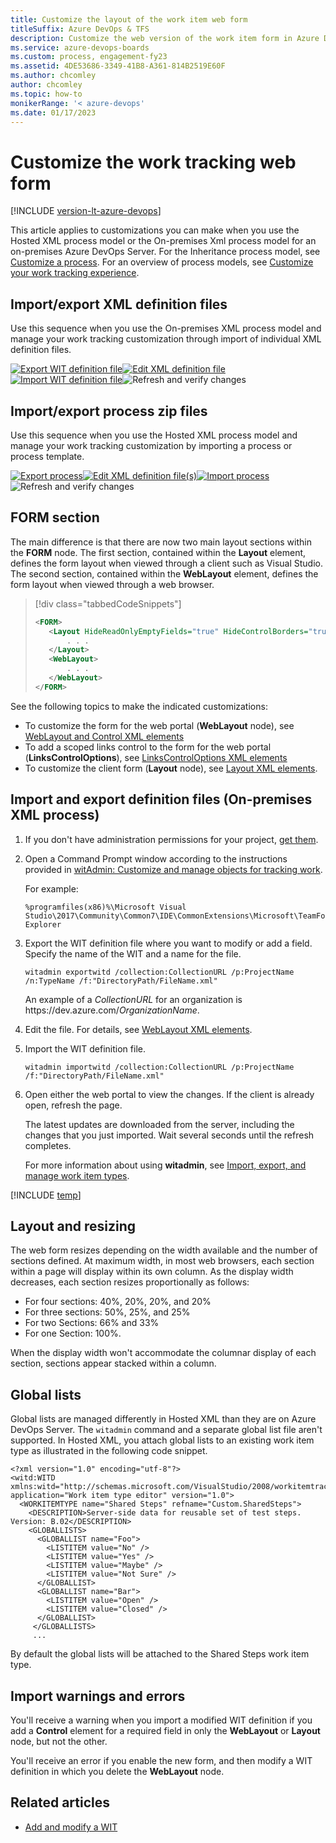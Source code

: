 ```yaml
---
title: Customize the layout of the work item web form
titleSuffix: Azure DevOps & TFS
description: Customize the web version of the work item form in Azure DevOps Services & Team Foundation Server    
ms.service: azure-devops-boards
ms.custom: process, engagement-fy23
ms.assetid: 4DE53686-3349-41B8-A361-814B2519E60F
ms.author: chcomley
author: chcomley
ms.topic: how-to
monikerRange: '< azure-devops' 
ms.date: 01/17/2023 
---
```


# Customize the work tracking web form  

[!INCLUDE [version-lt-azure-devops](../includes/version-lt-azure-devops.md)]  

This article applies to customizations you can make when you use the Hosted XML process model or the On-premises Xml process model for an on-premises Azure DevOps Server.  For the Inheritance process model, see [Customize a process](../organizations/settings/work/customize-process.md). For an overview of process models, see [Customize your work tracking experience](customize-work.md). 


## Import/export XML definition files 

Use this sequence when you use the On-premises XML process model and manage your work tracking customization through import of individual XML definition files. 

[![Export WIT definition file](media/cust-wit-form-export-def-file.png)](#witadmin)[![Edit XML definition file](media/cust-wit-form-edit-def-file.png)](/previous-versions/azure/devops/reference/xml/weblayout-xml-elements)[![Import WIT definition file](media/cust-wit-form-import-def-file.png)](#witadmin)![Refresh and verify changes](media/cust-wit-form-refresh-verify.png)  


## Import/export process zip files 

Use this sequence when you use the Hosted XML process model and manage your work tracking customization by importing a process or process template. 

[![Export process](media/cust-wit-form-export-process.png)](../organizations/settings/work/import-process/import-process.md#export-process)[![Edit XML definition file(s)](media/cust-wit-form-edit-def-file.png)](/previous-versions/azure/devops/reference/xml/weblayout-xml-elements)[![Import process](media/cust-wit-form-import-process.png)](../organizations/settings/work/import-process/import-process.md)![Refresh and verify changes](media/cust-wit-form-refresh-verify.png)  


## FORM section

The main difference is that there are now two main layout sections within the **FORM** node. The first section, contained within the **Layout** element, defines the form layout when viewed through a client such as Visual Studio. The second section, contained within the **WebLayout** element, defines the form layout when viewed through a web browser. 

> [!div class="tabbedCodeSnippets"]
> ```XML
> <FORM>
>    <Layout HideReadOnlyEmptyFields="true" HideControlBorders="true">
>        . . .  
>    </Layout>
>    <WebLayout>
>        . . .  
>    </WebLayout>
> </FORM>
> ```

See the following topics to make the indicated customizations: 
 
- To customize the form for the web portal (**WebLayout** node), see [WebLayout and Control XML elements](/previous-versions/azure/devops/reference/xml/weblayout-xml-elements)
- To add a scoped links control to the form for the web portal (**LinksControlOptions**), see [LinksControlOptions XML elements](/previous-versions/azure/devops/reference/xml/linkscontroloptions-xml-elements)
- To customize the client form (**Layout** node), see [Layout XML elements](/previous-versions/azure/devops/reference/xml/layout-xml-element-reference?view=tfs-2015&preserve-view=true).


<a id="witadmin">  </a>  

## Import and export definition files (On-premises XML process)

1. If you don't have administration permissions for your project, [get them](../organizations/security/change-organization-collection-level-permissions.md).  
  
1. Open a Command Prompt window according to the instructions provided in [witAdmin: Customize and manage objects for tracking work](witadmin/witadmin-customize-and-manage-objects-for-tracking-work.md#run-witadmin-tool). 

   For example:
  
   ```  
   %programfiles(x86)%\Microsoft Visual Studio\2017\Community\Common7\IDE\CommonExtensions\Microsoft\TeamFoundation\Team Explorer 
   ```  

2. Export the WIT definition file where you want to modify or add a field. Specify the name of the WIT and a name for the file.  

    ```
    witadmin exportwitd /collection:CollectionURL /p:ProjectName /n:TypeName /f:"DirectoryPath/FileName.xml"  
    ```

   An example of a <em>CollectionURL</em> for an organization is https:\//dev.azure.com/*OrganizationName*.

3. Edit the file. For details, see [WebLayout XML elements](/previous-versions/azure/devops/reference/xml/weblayout-xml-elements).  

4. Import the WIT definition file.  

    ```
    witadmin importwitd /collection:CollectionURL /p:ProjectName /f:"DirectoryPath/FileName.xml"  
    ```

5. Open either the web portal to view the changes. If the client is already open, refresh the page. 

   The latest updates are downloaded from the server, including the changes that you just imported. Wait several seconds until the refresh completes.

   For more information about using **witadmin**, see [Import, export, and manage work item types](witadmin/witadmin-import-export-manage-wits.md).


[!INCLUDE [temp](../includes/process-editor.md)]  

<a id="resizing"></a>  

## Layout and resizing 

The web form resizes depending on the width available and the number of sections defined. At maximum width, in most web browsers, each section within a page will display within its own column. As the display width decreases, each section resizes proportionally as follows: 

- For four sections: 40%, 20%, 20%, and 20%  
- For three sections: 50%, 25%, and 25%  
- For two Sections: 66% and 33%  
- For one Section: 100%.  


When the display width won't accommodate the columnar display of each section, sections appear stacked within a column. 

<a id="globallists"></a>  

## Global lists

Global lists are managed differently in Hosted XML than they are on Azure DevOps Server. The `witadmin` command and a separate global list file aren't supported. In Hosted XML, you attach global lists to an existing work item type as illustrated in the following code snippet.  

```
<?xml version="1.0" encoding="utf-8"?>
<witd:WITD xmlns:witd="http://schemas.microsoft.com/VisualStudio/2008/workitemtracking/typedef" application="Work item type editor" version="1.0">
  <WORKITEMTYPE name="Shared Steps" refname="Custom.SharedSteps">
    <DESCRIPTION>Server-side data for reusable set of test steps. Version: B.02</DESCRIPTION>
    <GLOBALLISTS>
      <GLOBALLIST name="Foo">
        <LISTITEM value="No" />
        <LISTITEM value="Yes" />
        <LISTITEM value="Maybe" />
        <LISTITEM value="Not Sure" />
      </GLOBALLIST>
      <GLOBALLIST name="Bar">
        <LISTITEM value="Open" />
        <LISTITEM value="Closed" />
      </GLOBALLIST>
     </GLOBALLISTS>  
     ...
```

By default the global lists will be attached to the Shared Steps work item type.

## Import warnings and errors

You'll receive a warning when you import a modified WIT definition if you add a **Control** element for a required field in only the **WebLayout** or **Layout** node, but not the other. 

You'll receive an error if you enable the new form, and then modify a WIT definition in which you delete the **WebLayout** node.


<a id="related"></a> 

## Related articles  

- [Add and modify a WIT](add-modify-wit.md)
